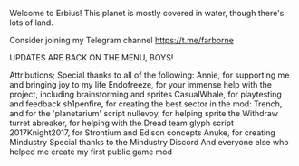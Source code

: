 Welcome to Erbius! This planet is mostly covered in water, though there's lots of land.

Consider joining my Telegram channel https://t.me/farborne

UPDATES ARE BACK ON THE MENU, BOYS!

Attributions; Special thanks to all of the following:
  Annie, for supporting me and bringing joy to my life
  Endofreeze, for your immense help with the project, including brainstorming and sprites
  CasualWhale, for playtesting and feedback
  sh1penfire, for creating the best sector in the mod: Trench, and for the 'planetarium' script
  nullevoy, for helping sprite the Withdraw turret
  abreaker, for helping with the Dread team glyph script
  2017Knight2017, for Strontium and Edison concepts
  Anuke, for creating Mindustry
  Special thanks to the Mindustry Discord
  And everyone else who helped me create my first public game mod
